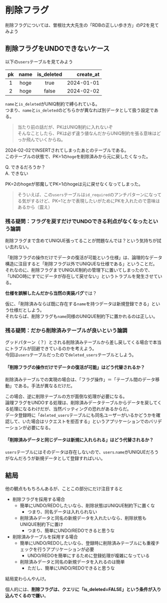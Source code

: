 # 削除フラグ

削除フラグについては、曽根壮大大先生の「RDBの正しい歩き方」のP2を見てみよう

## 削除フラグをUNDOできないケース

以下の`users`テーブルを見てみよう

|pk|name|is_deleted|create_at|
|:--:|:--:|:--:|--:|
|1|hoge|true|2024-01-01|
|2|hoge|false|2024-02-02|

`name`と`is_deleted`がUNIQ制約で縛られている。  
つまり、`name`と`is_deleted`のどちらかが異なれば別データとして扱う設定である。

> 当たり前の話だが、PKはUNIQ制約に入れないぞ  
> そんなことしたら、PKは必ず違う値なんだからUNIQ制約を張る意味はどっか飛んでいくからね。

2024-02-02でINSERTされてしまったあとのテーブルである。  
このテーブルの状態で、PK=1の`hoge`を削除済みから元に戻したくなった。  

Q. できるだろうか？  
A. できない

PK=2のhogeが邪魔してPK=1のhogeは元に戻せなくなってしまった。

> そういえば、この`users`テーブルは`id_required`のアンチパターンになってる気がするけど、PK=1とかで表現したいがためにPKを入れたので意味はあるから（震え）

### 残る疑問：フラグを戻すだけでUNDOできる利点がなくなったという論調

削除フラグまで含めてUNIQUE張ってることが問題なんでは？という気持ちが拭い去れない。

「削除フラグの操作だけでデータの復活が可能という仕様」は、論理的なデータ構造に注目すると「削除フラグ以外でUNIQUEな仕様である」ということだ。  
それなのに、削除フラグまでUNIQUE制約の管理下に置いてしまったので、「UNDO時にすでにデータが存在して戻せない」というトラブルを発生させている。

**仕様を誤解したんだから当然の実装バグ**では？

仮に、「削除済みならば既に存在する`name`を持つデータは新規登録できる」という仕様だとしよう。  
それならば、削除フラグも`name`同様のUNIQUE制約下に置かれるのは正しい。

### 残る疑問：だから削除済みテーブルが良いという論調

グッドパターン（？）とされる削除済みテーブルから差し戻してくる場合で本当にトラブルが回避できているのかを考えよう。  
今回は`users`テーブルだったので`deleted_users`テーブルとしよう。

#### 「削除フラグの操作だけでデータの復活が可能」はどう代替されるか？

削除済みテーブルでの実現の場合は、「フラグ操作」＝「テーブル間のデータ移動」である。手法が異なるだけだ。

この場合、逆に削除テーブルの方が面倒な処理が必要になる。  
論理フラグをUNDOする処理は、削除済みデータテーブルからデータを戻してくる処理になるわけだが、当然バッティングの恐れがあるからだ。  
データ登録時に「`deleted_users`テーブルにも同名ユーザーがいるかどうかを確認して、いた場合はリクエストを拒否する」というアプリケーションでのバリデーションが必要になる。

#### 「削除済みデータと同じデータは新規に入れられる」はどう代替されるか？

`users`テーブルにはそのデータは存在しないので、`users`.`name`がUNIQUEだろうがなんだろうが新規データとして登録すればいい。

## 結局

他の観点ももちろんあるが、ことこの部分にだけ注目すると

- 削除フラグを採用する場合
  - 簡単にUNDO/REDOしたいなら、削除状態はUNIQUE制約下に置くな
    - つまり、同名データは入れられない
  - 削除済みデータと同名の新規データを入れたいなら、削除状態もUNIQUE制約下に置け
    - つまり、簡単にUNDO/REDOできると思うな
- 削除済みテーブルを採用する場合
  - 簡単にUNDO/REDOしたいなら、登録時に削除済みテーブルにも重複チェックを行うアプリケーションが必要
    - UNDO/REDOを簡単にするために登録処理が複雑になっている
  - 削除済みデータと同名の新規データを入れるのは簡単
    - ただし、簡単にUNDO/REDOできると思うな

結局変わらんやんけ。

個人的には、**削除フラグは、クエリに「is_deleted=FALSE」という条件が入り込んでくるので嫌い**。
